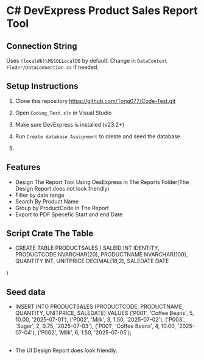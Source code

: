 # C# DevExpress Product Sales Report Tool

## Connection String
Uses `(localdb)\MSSQLLocalDB` by default. Change in `DataContext Floder/DataConnection.cs` if needed.

## Setup Instructions
1. Clone this repository https://github.com/Tong077/Code-Test.git
2. Open `Coding_Test.sln` in Visual Studio
3. Make sure DevExpress is installed (v23.2+)
4. Run `Create database Assignment` to create and seed the database

5. 
## Features
- Design The Report Tool Using DesExpress in The Reports Folder(The Design Report does not look friendly)
- Filter by date range
- Search By Product Name
- Group by ProductCode In The Report
- Export to PDF Specefic Start and end Date
## Script Crate The Table
-   CREATE TABLE PRODUCTSALES (
    SALEID INT IDENTITY,
    PRODUCTCODE NVARCHAR(20),
    PRODUCTNAME NVARCHAR(100),
    QUANTITY INT,
    UNITPRICE DECIMAL(18,2),
    SALEDATE DATE
   
)
 ## Seed data
- INSERT INTO PRODUCTSALES (PRODUCTCODE, PRODUCTNAME, QUANTITY, UNITPRICE, SALEDATE) VALUES
('P001', 'Coffee Beans', 5, 10.00, '2025-07-01'),
('P002', 'Milk', 3, 1.50, '2025-07-02'),
('P003', 'Sugar', 2, 0.75, '2025-07-03'),
('P001', 'Coffee Beans', 4, 10.00, '2025-07-04'),
('P002', 'Milk', 6, 1.50, '2025-07-05');
 ##
 - The UI Design Report does look friendly.
 
